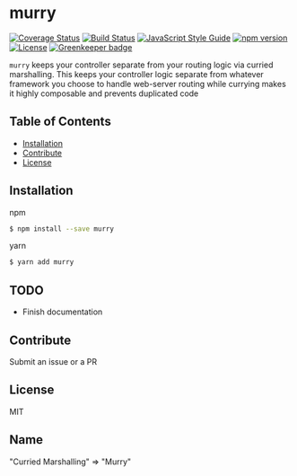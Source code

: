 # murry

[![Coverage Status](https://coveralls.io/repos/github/TillaTheHun0/murry/badge.svg?branch=master)](https://coveralls.io/github/TillaTheHun0/murry?branch=master) [![Build Status](https://travis-ci.org/TillaTheHun0/murry.svg?branch=master)](https://travis-ci.org/TillaTheHun0/murry?branch=master) [![JavaScript Style Guide](https://img.shields.io/badge/code_style-standard-brightgreen.svg)](https://standardjs.com) [![npm version](https://img.shields.io/npm/v/murry.svg)](https://www.npmjs.com/package/murry) [![License](https://img.shields.io/npm/l/murry.svg?maxAge=2592000?style=plastic)](https://github.com/TillaTheHun0/murry/blob/master/LICENSE) [![Greenkeeper badge](https://badges.greenkeeper.io/TillaTheHun0/murry.svg)](https://greenkeeper.io/)


`murry` keeps your controller separate from your routing logic via curried marshalling. This keeps your controller logic separate from whatever framework you choose to handle web-server routing while currying makes it highly composable and prevents duplicated code

## Table of Contents
- [Installation](#installation)
- [Contribute](#Contribute)
- [License](#License)

## Installation

npm
```bash
$ npm install --save murry
```

yarn
```bash
$ yarn add murry
```

## TODO

- Finish documentation

## Contribute

Submit an issue or a PR

## License
MIT

## Name
"Curried Marshalling" => "Murry"

